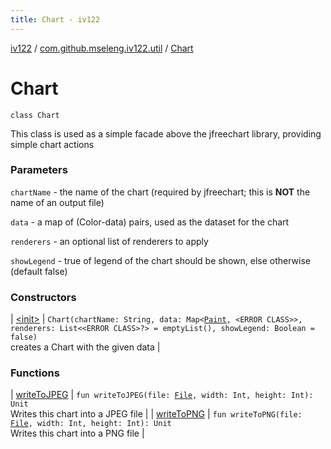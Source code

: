 ```yaml
---
title: Chart - iv122
---
```


[iv122](../../index.md) / [com.github.mseleng.iv122.util](../index.md) / [Chart](.)

# Chart

`class Chart`

This class is used as a simple facade above the jfreechart library, providing simple chart actions

### Parameters

`chartName` - the name of the chart (required by jfreechart; this is **NOT** the name of an output file)

`data` - a map of (Color-data) pairs, used as the dataset for the chart

`renderers` - an optional list of renderers to apply

`showLegend` - true of legend of the chart should be shown, else otherwise (default false)

### Constructors

| [&lt;init&gt;](-init-.md) | `Chart(chartName: String, data: Map<`[`Paint`](http://docs.oracle.com/javase/6/docs/api/java/awt/Paint.html)`, <ERROR CLASS>>, renderers: List<<ERROR CLASS>?> = emptyList(), showLegend: Boolean = false)`<br>creates a Chart with the given data |

### Functions

| [writeToJPEG](write-to-j-p-e-g.md) | `fun writeToJPEG(file: `[`File`](http://docs.oracle.com/javase/6/docs/api/java/io/File.html)`, width: Int, height: Int): Unit`<br>Writes this chart into a JPEG file |
| [writeToPNG](write-to-p-n-g.md) | `fun writeToPNG(file: `[`File`](http://docs.oracle.com/javase/6/docs/api/java/io/File.html)`, width: Int, height: Int): Unit`<br>Writes this chart into a PNG file |

